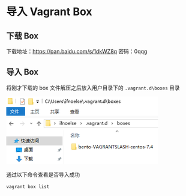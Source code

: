 # 导入 Vagrant Box

## 下载 Box
下载地址：https://pan.baidu.com/s/1dkWZ8q 密码：0qqg

## 导入 Box

将刚才下载的 box 文件解压之后放入用户目录下的 `.vagrant.d\boxes` 目录

![](../img/importing_box.png)

通过以下命令查看是否导入成功

``` bash
vagrant box list
```
